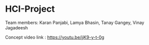 # HCI-Project

Team members: Karan Panjabi, Lamya Bhasin, Tanay Gangey, Vinay Jagadeesh <br>

Concept video link : https://youtu.be/jjK9-y-t-0g
